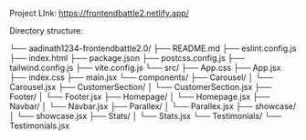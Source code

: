 Project LInk: https://frontendbattle2.netlify.app/


Directory structure:

└── aadinath1234-frontendbattle2.0/
    ├── README.md
    ├── eslint.config.js
    ├── index.html
    ├── package.json
    ├── postcss.config.js
    ├── tailwind.config.js
    ├── vite.config.js
    └── src/
        ├── App.css
        ├── App.jsx
        ├── index.css
        ├── main.jsx
        └── components/
            ├── Carousel/
            │   └── Carousel.jsx
            ├── CustomerSection/
            │   └── CustomerSection.jsx
            ├── Footer/
            │   └── Footer.jsx
            ├── Homepage/
            │   └── Homepage.jsx
            ├── Navbar/
            │   └── Navbar.jsx
            ├── Parallex/
            │   └── Parallex.jsx
            ├── showcase/
            │   └── showcase.jsx
            ├── Stats/
            │   └── Stats.jsx
            └── Testimonials/
                └── Testimonials.jsx
